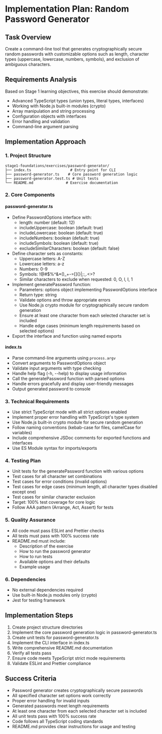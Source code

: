 # Implementation Plan: Random Password Generator

## Task Overview

Create a command-line tool that generates cryptographically secure random passwords with customizable options such as length, character types (uppercase, lowercase, numbers, symbols), and exclusion of ambiguous characters.

## Requirements Analysis

Based on Stage 1 learning objectives, this exercise should demonstrate:

- Advanced TypeScript types (union types, literal types, interfaces)
- Working with Node.js built-in modules (crypto)
- Array manipulation and string processing
- Configuration objects with interfaces
- Error handling and validation
- Command-line argument parsing

## Implementation Approach

### 1. Project Structure

```
stage1-foundations/exercises/password-generator/
├── index.ts                  # Entry point for CLI
├── password-generator.ts    # Core password generation logic
├── password-generator.test.ts # Unit tests
└── README.md               # Exercise documentation
```

### 2. Core Components

#### password-generator.ts

- Define PasswordOptions interface with:
  - length: number (default: 12)
  - includeUppercase: boolean (default: true)
  - includeLowercase: boolean (default: true)
  - includeNumbers: boolean (default: true)
  - includeSymbols: boolean (default: true)
  - excludeSimilarCharacters: boolean (default: false)
- Define character sets as constants:
  - Uppercase letters: A-Z
  - Lowercase letters: a-z
  - Numbers: 0-9
  - Symbols: !@#$%^&\*()\_+-=[]{}|;:,.<>?
  - Similar characters to exclude when requested: 0, O, l, I, 1
- Implement generatePassword function:
  - Parameters: options object implementing PasswordOptions interface
  - Return type: string
  - Validate options and throw appropriate errors
  - Use Node.js crypto module for cryptographically secure random generation
  - Ensure at least one character from each selected character set is included
  - Handle edge cases (minimum length requirements based on selected options)
- Export the interface and function using named exports

#### index.ts

- Parse command-line arguments using `process.argv`
- Convert arguments to PasswordOptions object
- Validate input arguments with type checking
- Handle help flag (-h, --help) to display usage information
- Call the generatePassword function with parsed options
- Handle errors gracefully and display user-friendly messages
- Output generated password to console

### 3. Technical Requirements

- Use strict TypeScript mode with all strict options enabled
- Implement proper error handling with TypeScript's type system
- Use Node.js built-in crypto module for secure random generation
- Follow naming conventions (kebab-case for files, camelCase for variables)
- Include comprehensive JSDoc comments for exported functions and interfaces
- Use ES Module syntax for imports/exports

### 4. Testing Plan

- Unit tests for the generatePassword function with various options
- Test cases for all character set combinations
- Test cases for error conditions (invalid options)
- Test cases for edge cases (minimum length, all character types disabled except one)
- Test cases for similar character exclusion
- Target: 100% test coverage for core logic
- Follow AAA pattern (Arrange, Act, Assert) for tests

### 5. Quality Assurance

- All code must pass ESLint and Prettier checks
- All tests must pass with 100% success rate
- README.md must include:
  - Description of the exercise
  - How to run the password generator
  - How to run tests
  - Available options and their defaults
  - Example usage

### 6. Dependencies

- No external dependencies required
- Use built-in Node.js modules only (crypto)
- Jest for testing framework

## Implementation Steps

1. Create project structure directories
2. Implement the core password generation logic in password-generator.ts
3. Create unit tests for password-generator.ts
4. Implement the CLI interface in index.ts
5. Write comprehensive README.md documentation
6. Verify all tests pass
7. Ensure code meets TypeScript strict mode requirements
8. Validate ESLint and Prettier compliance

## Success Criteria

- Password generator creates cryptographically secure passwords
- All specified character set options work correctly
- Proper error handling for invalid inputs
- Generated passwords meet length requirements
- At least one character from each selected character set is included
- All unit tests pass with 100% success rate
- Code follows all TypeScript coding standards
- README.md provides clear instructions for usage and testing
